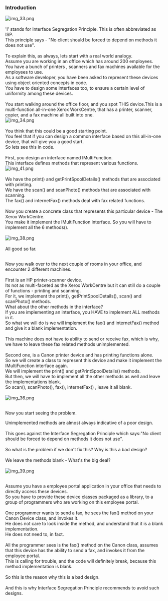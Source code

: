 ### Introduction
![img_33.png](img_33.png) <br>
 <br>
'I' stands for Interface Segregation Principle. This is often abbreviated as ISP. <br>
This principle says - "No client should be forced to depend on methods it does not use". <br>
 <br>
To explain this, as always, lets start with a real world analogy. <br>
Assume you are working in an office which has around 200 employees. <br>
You have a bunch of printers , scanners and fax machines available for the employees to use. <br>
As a software developer, you have been asked to represent these devices using object oriented concepts in code. <br>
You have to design some interfaces too, to ensure a certain level of uniformity among these devices. <br>
 <br>
You start walking around the office floor, and you spot THIS device.This is a multi-function all-in-one Xerox WorkCentre, that has a printer, scanner, copier, and a fax machine all built into one. <br>
![img_34.png](img_34.png) <br>
 <br>
You think that this could be a good starting point. <br>
You feel that if you can design a common interface based on this all-in-one device, that will give you a good start. <br>
So lets see this in code. <br>
 <br>
First, you design an interface named IMultiFunction. <br>
This interface defines methods that represent various functions. <br>
 ![img_41.png](img_41.png) <br>
 <br>
We have the print() and getPrintSpoolDetails() methods that are associated with printing. <br>
We have the scan() and scanPhoto() methods that are associated with scanning. <br>
The fax() and internetFax() methods deal with fax related functions. <br>
 <br>
Now you create a concrete class that represents this particular device - The Xerox WorkCentre. <br>
You make it implement the IMultiFunction interface. So you will have to implement all the 6 methods(). <br> <br>
![img_38.png](img_38.png)
 <br> <br>
All good so far. <br> <br>

Now you walk over to the next couple of rooms in your office, and encounter 2 different machines. <br> <br>
First is an HP printer-scanner device. <br>
Its not as multi-faceted as the Xerox WorkCentre but it can still do a couple of functions - printing and scanning. <br>
For it, we implement the print(), getPrintSpoolDetails(), scan() and scanPhoto() methods. <br>
What about the other methods in the interface? <br>
If you are implementing an interface, you HAVE to implement ALL methods in it. <br>
So what we will do is we will implement the fax() and internetFax() method and give it a blank implementation. <br>
 <br>
This machine does not have to ability to send or receive fax, which is why, we have to leave these fax related methods unimplemented. <br>
 <br>
Second one, is a Canon printer device and has printing functions alone. <br>
So we will create a class to represent this device and make it implement the IMultiFunction interface again. <br>
We will implement the print() and getPrintSpoolDetails() methods. <br>
But then, we will have to implement all the other methods as well and leave the implementations blank. <br>
So scan(), scanPhoto(), fax(), internetFax() , leave it all blank. <br>
 <br>
![img_36.png](img_36.png) <br>
 <br>

Now you start seeing the problem. <br>

Unimplemented methods are almost always indicative of a poor design. <br>
 <br>
This goes against the Interface Segregation Principle which says:"No client should be forced to depend on methods it does not use". <br>
 <br>
So what is the problem if we don't fix this? Why is this a bad design? <br>
 <br>
We leave the methods blank - What's the big deal? <br>
 <br>
![img_39.png](img_39.png) <br>
 <br>

Assume you have a employee portal application in your office that needs to directly access these devices. <br>
So you have to provide these device classes packaged as a library, to a group of programmers who are working on this employee portal. <br>
 <br>
One programmer wants to send a fax, he sees the fax() method on your Canon Device class, and invokes it. <br>
He does not care to look inside the method, and understand that it is a blank implementation. <br>
He does not need to, in fact. <br>
 <br>
All the programmer sees is the fax() method on the Canon class, assumes that this device has the ability to send a fax, and invokes it from the employee portal. <br>
This is calling for trouble, and the code will definitely break, because this method implementation is blank. <br>
 <br>
So this is the reason why this is a bad design. <br>
 <br>
And this is why Interface Segregation Principle recommends to avoid such designs. <br>